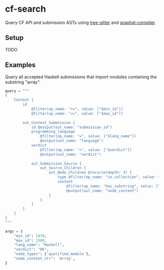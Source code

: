 cf-search
==================

Query CF API and submission ASTs using [tree-sitter](https://github.com/tree-sitter/tree-sitter) and [graphql-compiler](https://github.com/kensho-technologies/graphql-compiler).

## Setup
TODO

## Examples

Query all accepted Haskell submissions that import modules containing the substring "array".

```python
query = """
{
    Contest {
        id 
            @filter(op_name: ">=", value: ["$min_id"]) 
            @filter(op_name: "<=", value: ["$max_id"]) 
        
        out_Contest_Submission {
            id @output(out_name: "submission_id")
            programming_language 
                @filter(op_name: "=", value: ["$lang_name"])
                @output(out_name: "language")
            verdict 
                @filter(op_name: "=", value: ["$verdict"])
                @output(out_name: "verdict")
                
            out_Submission_Source {
                out_Source_Children {
                    out_Node_Children @recurse(depth: 3) {
                        type @filter(op_name: "in_collection", value: ["$node_types"])
                        content
                            @filter(op_name: "has_substring", value: ["$node_content_str"])
                            @output(out_name: "node_content")
                    }
                }
            }
        }
    }
}
"""

args = {
    "min_id": 1470,
    "max_id": 1500,
    "lang_name": "Haskell",
    "verdict": "OK",
    "node_types": ['qualified_module'],
    "node_content_str": 'Array',
}
```
